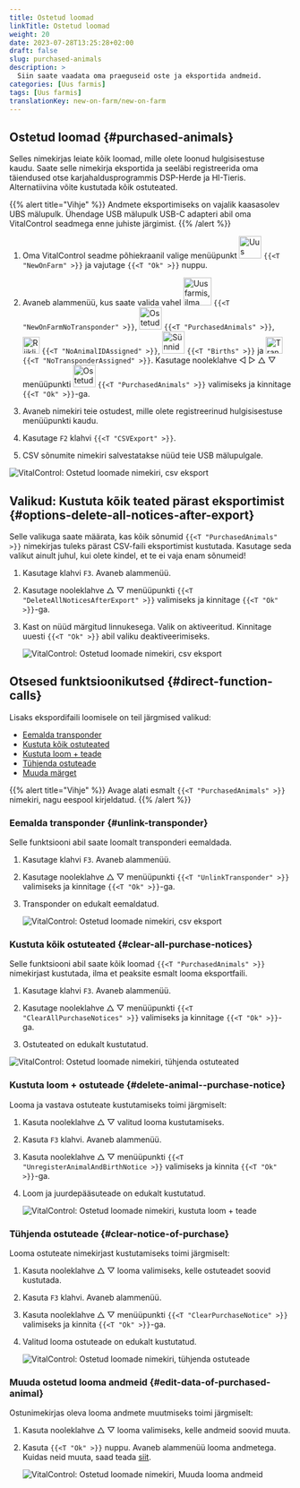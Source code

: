 ```yaml
---
title: Ostetud loomad
linkTitle: Ostetud loomad
weight: 20
date: 2023-07-28T13:25:28+02:00
draft: false
slug: purchased-animals
description: >
  Siin saate vaadata oma praeguseid oste ja eksportida andmeid.
categories: [Uus farmis]
tags: [Uus farmis]
translationKey: new-on-farm/new-on-farm
---
```

## Ostetud loomad {#purchased-animals}

Selles nimekirjas leiate kõik loomad, mille olete loonud hulgisisestuse kaudu. Saate selle nimekirja eksportida ja seeläbi registreerida oma täiendused otse karjahaldusprogrammis DSP-Herde ja HI-Tieris. Alternatiivina võite kustutada kõik ostuteated.

{{% alert title="Vihje" %}}
Andmete eksportimiseks on vajalik kaasasolev UBS mälupulk. Ühendage USB mälupulk USB-C adapteri abil oma VitalControl seadmega enne juhiste järgimist.
{{% /alert %}}

1. Oma VitalControl seadme põhiekraanil valige menüüpunkt <img src="/icons/main/new-on-farm.svg" width="40" align="bottom" alt="Uus farmis" /> `{{<T "NewOnFarm" >}}` ja vajutage `{{<T "Ok" >}}` nuppu.

2. Avaneb alammenüü, kus saate valida vahel <img src="/icons/registration/new-on-farm-no-transponder.svg" width="50" align="bottom" alt="Uus farmis, ilma transponderita" /> `{{<T "NewOnFarmNoTransponder" >}}`, <img src="/icons/main/new-on-farm.svg" width="40" align="bottom" alt="Ostetud loomad" /> `{{<T "PurchasedAnimals" >}}`, <img src="/icons/registration/no-eartag-number.svg" width="30" align="bottom" alt="Riiklikku loomanumbrit pole määratud" /> `{{<T "NoAnimalIDAssigned" >}}`, <img src="/icons/main/births.svg" width="40" align="bottom" alt="Sünnid" /> `{{<T "Births" >}}` ja <img src="/icons/registration/no-transponder.svg" width="30" align="bottom" alt="Transponderit pole määratud" /> `{{<T "NoTransponderAssigned" >}}`. Kasutage nooleklahve ◁ ▷ △ ▽ menüüpunkti <img src="/icons/main/new-on-farm.svg" width="40" align="bottom" alt="Ostetud loomad" /> `{{<T "PurchasedAnimals" >}}` valimiseks ja kinnitage `{{<T "Ok" >}}`-ga.

3. Avaneb nimekiri teie ostudest, mille olete registreerinud hulgisisestuse menüüpunkti kaudu.

4. Kasutage `F2` klahvi `{{<T "CSVExport" >}}`.

5. CSV sõnumite nimekiri salvestatakse nüüd teie USB mälupulgale.

![VitalControl: Ostetud loomade nimekiri, csv eksport](../images/purchasedanimals.png "Ostetud loomad, csv eksport")

## Valikud: Kustuta kõik teated pärast eksportimist {#options-delete-all-notices-after-export}

Selle valikuga saate määrata, kas kõik sõnumid `{{<T "PurchasedAnimals" >}}` nimekirjas tuleks pärast CSV-faili eksportimist kustutada. Kasutage seda valikut ainult juhul, kui olete kindel, et te ei vaja enam sõnumeid!

1. Kasutage klahvi `F3`. Avaneb alammenüü.

2. Kasutage nooleklahve △ ▽ menüüpunkti `{{<T "DeleteAllNoticesAfterExport" >}}` valimiseks ja kinnitage `{{<T "Ok" >}}`-ga.

3. Kast on nüüd märgitud linnukesega. Valik on aktiveeritud. Kinnitage uuesti `{{<T "Ok" >}}` abil valiku deaktiveerimiseks.

    ![VitalControl: Ostetud loomade nimekiri, csv eksport](../images/delete-all.png "Kustuta kõik teated pärast eksportimist")

## Otsesed funktsioonikutsed {#direct-function-calls}

Lisaks ekspordifaili loomisele on teil järgmised valikud:

- [Eemalda transponder](#unlink-transponder)
- [Kustuta kõik ostuteated](#clear-all-purchase-notices)
- [Kustuta loom + teade](#delete-animal--purchase-notice)
- [Tühjenda ostuteade](#clear-notice-of-purchase)
- [Muuda märget](#edit-data-of-purchased-animal)

{{% alert title="Vihje" %}}
Avage alati esmalt `{{<T "PurchasedAnimals" >}}` nimekiri, nagu eespool kirjeldatud.
{{% /alert %}}

### Eemalda transponder {#unlink-transponder}

Selle funktsiooni abil saate loomalt transponderi eemaldada.

1. Kasutage klahvi `F3`. Avaneb alammenüü.

2. Kasutage nooleklahve △ ▽ menüüpunkti `{{<T "UnlinkTransponder" >}}` valimiseks ja kinnitage `{{<T "Ok" >}}`-ga.

3. Transponder on edukalt eemaldatud.

    ![VitalControl: Ostetud loomade nimekiri, csv eksport](../images/unlink-transponder.png "Ostetud loomad, transponderi eemaldamine")

### Kustuta kõik ostuteated {#clear-all-purchase-notices}

Selle funktsiooni abil saate kõik loomad `{{<T "PurchasedAnimals" >}}` nimekirjast kustutada, ilma et peaksite esmalt looma eksportfaili.

1. Kasutage klahvi `F3`. Avaneb alammenüü.

2. Kasutage nooleklahve △ ▽ menüüpunkti `{{<T "ClearAllPurchaseNotices" >}}` valimiseks ja kinnitage `{{<T "Ok" >}}`-ga.

3. Ostuteated on edukalt kustutatud.

![VitalControl: Ostetud loomade nimekiri, tühjenda ostuteated](../images/clear.png "Tühjenda kõik ostuteated")

### Kustuta loom + ostuteade {#delete-animal--purchase-notice}

Looma ja vastava ostuteate kustutamiseks toimi järgmiselt:

1. Kasuta nooleklahve △ ▽ valitud looma kustutamiseks.

2. Kasuta `F3` klahvi. Avaneb alammenüü.

3. Kasuta nooleklahve △ ▽ menüüpunkti `{{<T "UnregisterAnimalAndBirthNotice >}}` valimiseks ja kinnita `{{<T "Ok" >}}`-ga.

4. Loom ja juurdepääsuteade on edukalt kustutatud.

    ![VitalControl: Ostetud loomade nimekiri, kustuta loom + teade](../images/delete.png "Kustuta loom + teade")

### Tühjenda ostuteade {#clear-notice-of-purchase}

Looma ostuteate nimekirjast kustutamiseks toimi järgmiselt:

1. Kasuta nooleklahve △ ▽ looma valimiseks, kelle ostuteadet soovid kustutada.

2. Kasuta `F3` klahvi. Avaneb alammenüü.

3. Kasuta nooleklahve △ ▽ menüüpunkti `{{<T "ClearPurchaseNotice" >}}` valimiseks ja kinnita `{{<T "Ok" >}}`-ga.

4. Valitud looma ostuteade on edukalt kustutatud.

    ![VitalControl: Ostetud loomade nimekiri, tühjenda ostuteade](../images/clearnotice.png "Tühjenda ostuteade")

### Muuda ostetud looma andmeid {#edit-data-of-purchased-animal}

Ostunimekirjas oleva looma andmete muutmiseks toimi järgmiselt:

1. Kasuta nooleklahve △ ▽ looma valimiseks, kelle andmeid soovid muuta.

2. Kasuta `{{<T "Ok" >}}` nuppu. Avaneb alammenüü looma andmetega. Kuidas neid muuta, saad teada [siit](/et/docs/actions/edit/#edit-animal-data).

    ![VitalControl: Ostetud loomade nimekiri, Muuda looma andmeid](../images/edit.png "Muuda ostetud looma andmeid")
